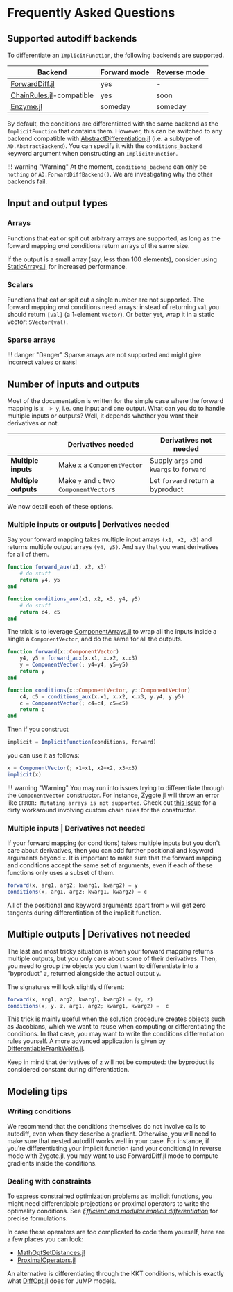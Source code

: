 # Frequently Asked Questions

## Supported autodiff backends

To differentiate an `ImplicitFunction`, the following backends are supported.

| Backend                                                                | Forward mode | Reverse mode |
| ---------------------------------------------------------------------- | ------------ | ------------ |
| [ForwardDiff.jl](https://github.com/JuliaDiff/ForwardDiff.jl)          | yes          | -            |
| [ChainRules.jl](https://github.com/JuliaDiff/ChainRules.jl)-compatible | yes          | soon         |
| [Enzyme.jl](https://github.com/EnzymeAD/Enzyme.jl)                     | someday      | someday      |

By default, the conditions are differentiated with the same backend as the `ImplicitFunction` that contains them.
However, this can be switched to any backend compatible with [AbstractDifferentiation.jl](https://github.com/JuliaDiff/AbstractDifferentiation.jl) (i.e. a subtype of `AD.AbstractBackend`).
You can specify it with the `conditions_backend` keyword argument when constructing an `ImplicitFunction`.

!!! warning "Warning"
    At the moment, `conditions_backend` can only be `nothing` or `AD.ForwardDiffBackend()`. We are investigating why the other backends fail.

## Input and output types

### Arrays

Functions that eat or spit out arbitrary arrays are supported, as long as the forward mapping _and_ conditions return arrays of the same size.

If the output is a small array (say, less than 100 elements), consider using [StaticArrays.jl](https://github.com/JuliaArrays/StaticArrays.jl) for increased performance.

### Scalars

Functions that eat or spit out a single number are not supported.
The forward mapping _and_ conditions need arrays: instead of returning `val` you should return `[val]` (a 1-element `Vector`).
Or better yet, wrap it in a static vector: `SVector(val)`.

### Sparse arrays

!!! danger "Danger"
    Sparse arrays are not supported and might give incorrect values or `NaN`s!

## Number of inputs and outputs

Most of the documentation is written for the simple case where the forward mapping is `x -> y`, i.e. one input and one output.
What can you do to handle multiple inputs or outputs?
Well, it depends whether you want their derivatives or not.

|                      | Derivatives needed                      | Derivatives not needed                  |
| -------------------- | --------------------------------------- | --------------------------------------- |
| **Multiple inputs**  | Make `x` a `ComponentVector`            | Supply `args` and `kwargs` to `forward` |
| **Multiple outputs** | Make `y` and `c` two `ComponentVector`s | Let `forward` return a byproduct         |

We now detail each of these options.

### Multiple inputs or outputs | Derivatives needed

Say your forward mapping takes multiple input arrays `(x1, x2, x3)` and returns multiple output arrays `(y4, y5)`.
And say that you want derivatives for all of them.

```julia
function forward_aux(x1, x2, x3)
    # do stuff
    return y4, y5
end

function conditions_aux(x1, x2, x3, y4, y5)
    # do stuff
    return c4, c5
end
```

The trick is to leverage [ComponentArrays.jl](https://github.com/jonniedie/ComponentArrays.jl) to wrap all the inputs inside a single a `ComponentVector`, and do the same for all the outputs.

```julia
function forward(x::ComponentVector)
    y4, y5 = forward_aux(x.x1, x.x2, x.x3)
    y = ComponentVector(; y4=y4, y5=y5)
    return y
end

function conditions(x::ComponentVector, y::ComponentVector)
    c4, c5 = conditions_aux(x.x1, x.x2, x.x3, y.y4, y.y5)
    c = ComponentVector(; c4=c4, c5=c5)
    return c
end
```

Then if you construct

```julia
implicit = ImplicitFunction(conditions, forward)
```

you can use it as follows:

```julia
x = ComponentVector(; x1=x1, x2=x2, x3=x3)
implicit(x)
```

!!! warning "Warning"
    You may run into issues trying to differentiate through the `ComponentVector` constructor.
    For instance, Zygote.jl will throw an error like `ERROR: Mutating arrays is not supported`.
    Check out [this issue](https://github.com/gdalle/ImplicitDifferentiation.jl/issues/67) for a dirty workaround involving custom chain rules for the constructor.

### Multiple inputs | Derivatives not needed

If your forward mapping (or conditions) takes multiple inputs but you don't care about derivatives, then you can add further positional and keyword arguments beyond `x`.
It is important to make sure that the forward mapping and conditions accept the same set of arguments, even if each of these functions only uses a subset of them.

```julia
forward(x, arg1, arg2; kwarg1, kwarg2) = y
conditions(x, arg1, arg2; kwarg1, kwarg2) = c
```

All of the positional and keyword arguments apart from `x` will get zero tangents during differentiation of the implicit function.

## Multiple outputs | Derivatives not needed

The last and most tricky situation is when your forward mapping returns multiple outputs, but you only care about some of their derivatives.
Then, you need to group the objects you don't want to differentiate into a "byproduct" `z`, returned alongside the actual output `y`.

The signatures will look slightly different:

```julia
forward(x, arg1, arg2; kwarg1, kwarg2) = (y, z)
conditions(x, y, z, arg1, arg2; kwarg1, kwarg2) =  c
```

This trick is mainly useful when the solution procedure creates objects such as Jacobians, which we want to reuse when computing or differentiating the conditions.
In that case, you may want to write the conditions differentiation rules yourself.
A more advanced application is given by [DifferentiableFrankWolfe.jl](https://github.com/gdalle/DifferentiableFrankWolfe.jl).

Keep in mind that derivatives of `z` will not be computed: the byproduct is considered constant during differentiation.

## Modeling tips

### Writing conditions

We recommend that the conditions themselves do not involve calls to autodiff, even when they describe a gradient.
Otherwise, you will need to make sure that nested autodiff works well in your case.
For instance, if you're differentiating your implicit function (and your conditions) in reverse mode with Zygote.jl, you may want to use ForwardDiff.jl mode to compute gradients inside the conditions.

### Dealing with constraints

To express constrained optimization problems as implicit functions, you might need differentiable projections or proximal operators to write the optimality conditions.
See [_Efficient and modular implicit differentiation_](https://arxiv.org/abs/2105.15183) for precise formulations.

In case these operators are too complicated to code them yourself, here are a few places you can look:

- [MathOptSetDistances.jl](https://github.com/matbesancon/MathOptSetDistances.jl)
- [ProximalOperators.jl](https://github.com/JuliaFirstOrder/ProximalOperators.jl)

An alternative is differentiating through the KKT conditions, which is exactly what [DiffOpt.jl](https://github.com/jump-dev/DiffOpt.jl) does for JuMP models.
